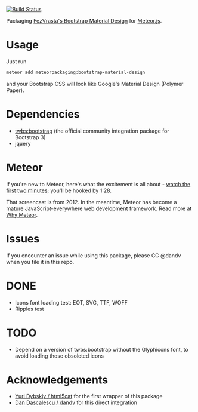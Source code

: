 [![Build Status](https://travis-ci.org/MeteorPackaging/hammer.js.svg?branch=master)](https://travis-ci.org/MeteorPackaging/hammer.js)

Packaging [FezVrasta's Bootstrap Material Design](https://github.com/FezVrasta/bootstrap-material-design)
for [Meteor.js](http://meteor.com).

# Usage

Just run


```sh
meteor add meteorpackaging:bootstrap-material-design
```

and your Bootstrap CSS will look like Google's Material Design (Polymer Paper).


# Dependencies

* [twbs:bootstrap](https://atmospherejs.com/twbs/bootstrap) (the official community integration package for Bootstrap 3)
* jquery


# Meteor

If you're new to Meteor, here's what the excitement is all about -
[watch the first two minutes](https://www.youtube.com/watch?v=fsi0aJ9yr2o); you'll be hooked by 1:28.

That screencast is from 2012. In the meantime, Meteor has become a mature JavaScript-everywhere web
development framework. Read more at [Why Meteor](http://www.meteorpedia.com/read/Why_Meteor).


# Issues

If you encounter an issue while using this package, please CC @dandv when you file it in this repo.


# DONE

* Icons font loading test: EOT, SVG, TTF, WOFF
* Ripples test


# TODO

* Depend on a version of twbs:bootstrap without the Glyphicons font, to avoid loading those obsoleted icons


# Acknowledgements

* [Yuri Dybskiy / html5cat](https://github.com/html5cat) for the first wrapper of this package
* [Dan Dascalescu / dandv](https://github.com/dandv) for this direct integration
